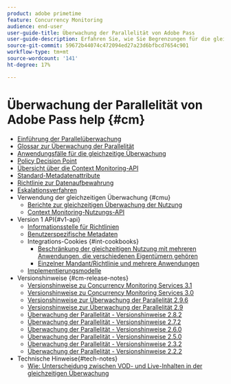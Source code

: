 ```yaml
---
product: adobe primetime
feature: Concurrency Monitoring
audience: end-user
user-guide-title: Überwachung der Parallelität von Adobe Pass
user-guide-description: Erfahren Sie, wie Sie Begrenzungen für die gleichzeitige Nutzung mehrerer Anwendungen definieren und durchsetzen.
source-git-commit: 59672b44074c472094ed27a23d6bfbcd7654c901
workflow-type: tm+mt
source-wordcount: '141'
ht-degree: 17%

---
```



# Überwachung der Parallelität von Adobe Pass help {#cm}

+ [Einführung der Parallelüberwachung](cm-home.md)
+ [Glossar zur Überwachung der Parallelität](cm-glossary.md)
+ [Anwendungsfälle für die gleichzeitige Überwachung](cm-use-cases.md)
+ [Policy Decision Point](cm-policy-decision-point.md)
+ [Übersicht über die Context Monitoring-API](cm-api-overview.md)
+ [Standard-Metadatenattribute](standard-metadata-attributes.md)
+ [Richtlinie zur Datenaufbewahrung](data-retention-policy.md)
+ [Eskalationsverfahren](cm-escalation-procedures.md)
+ Verwendung der gleichzeitigen Überwachung {#cmu}
   + [Berichte zur gleichzeitigen Überwachung der Nutzung](cm-usage-reports.md)
   + [Context Monitoring-Nutzungs-API](cmu-api.md)
+ Version 1 API{#v1-api}
   + [Informationsstelle für Richtlinien](policy-info-pt-versionone.md)
   + [Benutzerspezifische Metadaten](custom-metadata.md)
   + Integrations-Cookies {#int-cookbooks}
      + [Beschränkung der gleichzeitigen Nutzung mit mehreren Anwendungen, die verschiedenen Eigentümern gehören](restrict-concurr-usage-mult-apps.md)
      + [Einzelner Mandant/Richtlinie und mehrere Anwendungen](single-tenant-policy-mult-app.md)
   + [Implementierungsmodelle](implementation-models.md)
+ Versionshinweise {#cm-release-notes}
   + [Versionshinweise zu Concurrency Monitoring Services 3.1](rn-cm-services-31.md)
   + [Versionshinweise zu Concurrency Monitoring Services 3.0](rn-cm-services-30.md)
   + [Versionshinweise zur Überwachung der Parallelität 2.9.6](rn-cm-296.md)
   + [Versionshinweise zur Überwachung der Parallelität 2.9](rn-cm-29.md)
   + [Überwachung der Parallelität - Versionshinweise 2.8.2](rn-cm-282.md)
   + [Überwachung der Parallelität - Versionshinweise 2.7.2](rn-cm-272.md)
   + [Überwachung der Parallelität - Versionshinweise 2.6.0](rn-cm-260.md)
   + [Überwachung der Parallelität - Versionshinweise 2.5.0](rn-cm-250.md)
   + [Überwachung der Parallelität - Versionshinweise 2.3.2](rn-cm-232.md)
   + [Überwachung der Parallelität - Versionshinweise 2.2.2](rn-cm-222.md)
+ Technische Hinweise{#tech-notes}
   + [Wie: Unterscheidung zwischen VOD- und Live-Inhalten in der gleichzeitigen Überwachung](vod-live-dist.md)

<!--    + [Usage reports](usage-rep-versionone.md) -->
